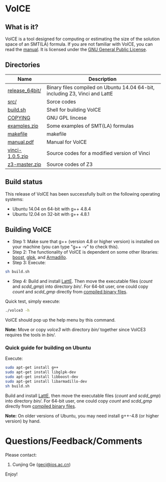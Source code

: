# VolCE

## What is it?
VolCE is a tool designed for computing or estimating the size of the solution space of an SMT(LA) formula. If you are not familiar with VolCE, you can read the [manual](manual.pdf). It is licensed under the [GNU General Public License](COPYING).

## Directories
| Name           | Description   |
|  ------------- | ------------- |
| [release_64bit/](release_64bit/)	| Binary files compiled on Ubuntu 14.04 64-bit, including Z3, Vinci and LattE |
| [src/](src/) | Sorce codes |
| [build.sh](build.sh) | Shell for building VolCE |
| [COPYING](COPYING) | GNU GPL lincese |
| [examples.zip](examples.zip) | Some examples of SMT(LA) formulas |
| [makefile](makefile) | makefile |
| [manual.pdf](manual.pdf) | Manual for VolCE |
| [vinci-1.0.5.zip](vinci-1.0.5.zip) | Source codes for a modified version of Vinci |
| [z3-master.zip](z3-master.zip) | Source codes of Z3 |

## Build status
This release of VolCE has been successfully built on the following operating systems:
* Ubuntu 14.04 on 64-bit with g++ 4.8.4
* Ubuntu 12.04 on 32-bit with g++ 4.8.1

## Building VolCE
* Step 1: Make sure that g++ (version 4.8 or higher version) is installed on your machine (you can type "g++ -v" to check this).
* Step 2: The functionality of VolCE is dependent on some other libraries: [boost](http://www.boost.org/), [glpk](http://www.gnu.org/software/glpk/), and [Armadillo](http://arma.sourceforge.net/).
* Step 3: Execute:
```bash
sh build.sh
```
* Step 4: Build and install [LattE](https://www.math.ucdavis.edu/~latte/). Then move the executable files (*count* and *scdd\_gmp*) into directory *bin/*. For 64-bit user, one could copy *count* and *scdd\_gmp* directly from [compiled binary files](release_64bit/volce3_release_64bit.zip).

Quick test, simply execute:
```bash
./volce3 -h
```
VolCE should pop up the help menu by this command.

**Note:** Move or copy *volce3* with directory *bin/* together since VolCE3 requires the tools in *bin/*.

### Quick guide for building on Ubuntu

Execute:

```bash
sudo apt-get install g++
sudo apt-get install libglpk-dev
sudo apt-get install libboost-dev
sudo apt-get install libarmadillo-dev
sh build.sh
```

Build and install [LattE](https://www.math.ucdavis.edu/~latte/), then move the executable files (*count* and
*scdd\_gmp*) into directory *bin/*. For 64-bit user, one could copy *count* and *scdd\_gmp* directly from [compiled binary files](release_64bit/volce3_release_64bit.zip).

**Note:** On older versions of Ubuntu, you may need install g++-4.8 (or higher version) by hand.

# Questions/Feedback/Comments #
Please contact:

  1. Cunjing Ge ([gecj@ios.ac.cn](mailto:gecj@ios.ac.cn))


Enjoy!



